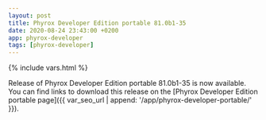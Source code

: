 ```yaml
---
layout: post
title: Phyrox Developer Edition portable 81.0b1-35
date: 2020-08-24 23:43:00 +0200
app: phyrox-developer
tags: [phyrox-developer]
---
```

{% include vars.html %}

Release of Phyrox Developer Edition portable 81.0b1-35 is now available.<br />
You can find links to download this release on the [Phyrox Developer Edition portable page]({{ var_seo_url | append: '/app/phyrox-developer-portable/' }}).
